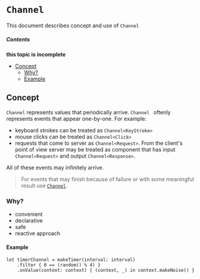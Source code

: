 # `Channel`
This document describes concept and use of `Channel`

##### Contents
**this topic is incomplete**

* [Concept](#concept)
	* [Why?](#why)
	* [Example](#example)

## Concept
`Channel` represents values that periodically arrive. `Channel ` oftenly represents events that appear one-by-one. For example:

* keyboard strokes can be treated as `Channel<KeyStroke>`
* mouse clicks can be treated as `Channel<Click>`
* requests that come to server as `Channel<Request>`. From the client's point of view server may be treated as component that has input `Channel<Request>` and output `Channel<Response>`.

All of these events may infinitely arrive.
>	For events that may finish because of failure or with some meaningful result use [`Channel`](https://github.com/AsyncNinja/AsyncNinja/blob/master/Docs/Channel.md).

### Why?
* convenient
* declarative
* safe
* reactive approach

#### Example
```
let timerChannel = makeTimer(interval: interval)
	.filter { 0 == (random() % 4) }
	.onValue(context: context) { (context, _) in context.makeNoise() }
```
